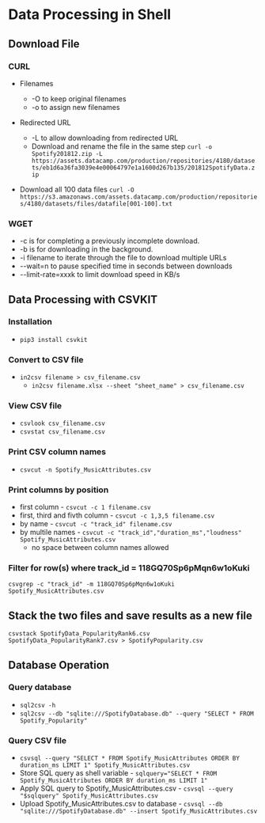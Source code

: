 # Data Processing in Shell

## Download File

### CURL

* Filenames
  * -O to keep original filenames
  * -o to assign new filenames

* Redirected URL
  * -L to allow downloading from redirected URL
  * Download and rename the file in the same step
`curl -o Spotify201812.zip -L https://assets.datacamp.com/production/repositories/4180/datasets/eb1d6a36fa3039e4e00064797e1a1600d267b135/201812SpotifyData.zip`

* Download all 100 data files
`curl -O https://s3.amazonaws.com/assets.datacamp.com/production/repositories/4180/datasets/files/datafile[001-100].txt`

### WGET

* -c is for completing a previously incomplete download.
* -b is for downloading in the background.
* -i filename to iterate through the file to download multiple URLs
* --wait=n to pause specified time in seconds between downloads
* --limit-rate=xxxk to limit download speed in KB/s

## Data Processing with CSVKIT

### Installation

* `pip3 install csvkit`

### Convert to CSV file

* `in2csv filename > csv_filename.csv`
  * `in2csv filename.xlsx --sheet "sheet_name" > csv_filename.csv`

### View CSV file

* `csvlook csv_filename.csv`
* `csvstat csv_filename.csv`

### Print CSV column names

* `csvcut -n Spotify_MusicAttributes.csv`

### Print columns by position

* first column - `csvcut -c 1 filename.csv`
* first, third and fivth column - `csvcut -c 1,3,5 filename.csv`
* by name - `csvcut -c "track_id" filename.csv`
* by multile names - `csvcut -c "track_id","duration_ms","loudness" Spotify_MusicAttributes.csv`
  * no space between column names allowed

### Filter for row(s) where track_id = 118GQ70Sp6pMqn6w1oKuki

`csvgrep -c "track_id" -m 118GQ70Sp6pMqn6w1oKuki Spotify_MusicAttributes.csv`

## Stack the two files and save results as a new file

`csvstack SpotifyData_PopularityRank6.csv SpotifyData_PopularityRank7.csv > SpotifyPopularity.csv`

## Database Operation

### Query database

* `sql2csv -h`
* `sql2csv --db "sqlite:///SpotifyDatabase.db" --query "SELECT * FROM Spotify_Popularity"`

### Query CSV file

* `csvsql --query "SELECT * FROM Spotify_MusicAttributes ORDER BY duration_ms LIMIT 1" Spotify_MusicAttributes.csv`
* Store SQL query as shell variable - `sqlquery="SELECT * FROM Spotify_MusicAttributes ORDER BY duration_ms LIMIT 1"`
* Apply SQL query to Spotify_MusicAttributes.csv - `csvsql --query "$sqlquery" Spotify_MusicAttributes.csv`
* Upload Spotify_MusicAttributes.csv to database - `csvsql --db "sqlite:///SpotifyDatabase.db" --insert Spotify_MusicAttributes.csv`
